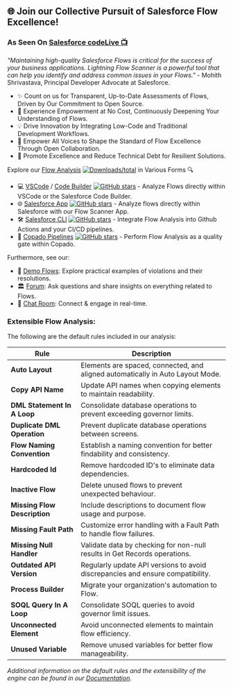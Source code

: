 ## 🌐 Join our Collective Pursuit of Salesforce Flow Excellence!

### As Seen On [Salesforce codeLive 📺](https://www.youtube.com/watch?v=VxZWfhTzEqU) 

_"Maintaining high-quality Salesforce Flows is critical for the success of your business applications. Lightning Flow Scanner is a powerful tool that can help you identify and address common issues in your Flows."_ - Mohith Shrivastava, Principal Developer Advocate at Salesforce.

- ✨ Count on us for Transparent, Up-to-Date Assessments of Flows, Driven by Our Commitment to Open Source.
- 🚀 Experience Empowerment at No Cost, Continuously Deepening Your Understanding of Flows.
- 💡 Drive Innovation by Integrating Low-Code and Traditional Development Workflows.
- 🤝 Empower All Voices to Shape the Standard of Flow Excellence Through Open Collaboration.
- 🌱 Promote Excellence and Reduce Technical Debt for Resilient Solutions.

Explore our [Flow Analysis](#extensible-flow-analysis) [![Downloads/total](https://img.shields.io/npm/dt/lightning-flow-scanner.svg)](https://www.npmjs.com/package/lightning-flow-scanner-core) in Various Forms 🔍
  - 💻 [VSCode](https://marketplace.visualstudio.com/items?itemName=ForceConfigControl.lightningflowscanner) / [Code Builder](https://open-vsx.org/extension/ForceConfigControl/lightningflowscanner) [![GitHub stars](https://img.shields.io/github/stars/Lightning-Flow-Scanner/lightning-flow-scanner-vsce)](https://github.com/Lightning-Flow-Scanner/lightning-flow-scanner-vsce/stargazers) - Analyze Flows directly within VSCode or the Salesforce Code Builder.
  - 🌐 [Salesforce App](https://github.com/Lightning-Flow-Scanner/lightning-flow-scanner-app) [![GitHub stars](https://img.shields.io/github/stars/Lightning-Flow-Scanner/lightning-flow-scanner-app)](https://GitHub.com/Lightning-Flow-Scanner/lightning-flow-scanner-app/stargazers/) - Analyze flows directly within Salesforce with our Flow Scanner App.
  - 🛠️ [Salesforce CLI](https://www.npmjs.com/package/lightning-flow-scanner) [![GitHub stars](https://img.shields.io/github/stars/Lightning-Flow-Scanner/lightning-flow-scanner-sfdx)](https://GitHub.com/Lightning-Flow-Scanner/lightning-flow-scanner-sfdx/stargazers/) - Integrate Flow Analysis into Github Actions and your CI/CD pipelines.
  - 🚦 [Copado Pipelines](https://success.copado.com/s/listing-detail?recordId=a54P7000003G3gBIAS) [![GitHub stars](https://img.shields.io/github/stars/abhisheksaxena7/Copado-Flow-Scanner)](https://github.com/abhisheksaxena7/Copado-Flow-Scanner/stargazers) - Perform Flow Analysis as a quality gate within Copado.

Furthermore, see our:
- 📂 [Demo Flows](https://github.com/Lightning-Flow-Scanner/lightning-flow-scanner-example-flows): Explore practical examples of violations and their resolutions.
- 🏛️ [Forum](https://github.com/orgs/Lightning-Flow-Scanner/discussions): Ask questions and share insights on everything related to Flows.
- 💬 [Chat Room](https://matrix.to/#/#lightning-flow-scanner:matrix.org): Connect & engage in real-time.

### Extensible Flow Analysis: 
The following are the default rules included in our analysis:

| Rule | Description |
|--------------------------|-------------|
| **Auto Layout**  | Elements are spaced, connected, and aligned automatically in Auto Layout Mode. |
| **Copy API Name**  | Update API names when copying elements to maintain readability. |
| **DML Statement In A Loop** | Consolidate database operations to prevent exceeding governor limits. |
| **Duplicate DML Operation**  | Prevent duplicate database operations between screens. |
| **Flow Naming Convention**  | Establish a naming convention for better findability and consistency. |
| **Hardcoded Id**  | Remove hardcoded ID's to eliminate data dependencies. |
| **Inactive Flow**  | Delete unused flows to prevent unexpected behaviour.  |
| **Missing Flow Description**  | Include descriptions to document flow usage and purpose. |
| **Missing Fault Path**  | Customize error handling with a Fault Path to handle flow failures. |
| **Missing Null Handler**  | Validate data by checking for non-null results in Get Records operations. |
| **Outdated API Version**  | Regularly update API versions to avoid discrepancies and ensure compatibility. |
| **Process Builder**  | Migrate your organization's automation to Flow. |
| **SOQL Query In A Loop**  | Consolidate SOQL queries to avoid governor limit issues. |
| **Unconnected Element**  | Avoid unconnected elements to maintain flow efficiency. |
| **Unused Variable**  | Remove unused variables for better flow manageability. |

_Additional information on the default rules and the extensibility of the engine can be found in our [Documentation](https://lightning-flow-scanner.github.io/lightning-flow-scanner-core/)._
